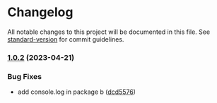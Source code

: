 # Changelog

All notable changes to this project will be documented in this file. See [standard-version](https://github.com/conventional-changelog/standard-version) for commit guidelines.

### [1.0.2](https://github.com/allenyummy/monorepo_playground/compare/@allenyummy/b-1.0.1...@allenyummy/b-1.0.2) (2023-04-21)


### Bug Fixes

* add console.log in package b ([dcd5576](https://github.com/allenyummy/monorepo_playground/commit/dcd55769f39b5afd7ba8ae64d47190688da5c2f8))
